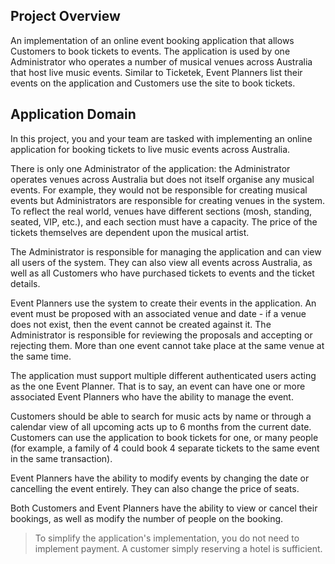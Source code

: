 ## Project Overview

An implementation of an online event booking application that allows Customers to book tickets to events.
The application is used by one Administrator who operates a number of musical venues across Australia that host live 
music events. Similar to Ticketek, Event Planners list their events on the application and Customers use the site to 
book tickets.

## Application Domain

In this project, you and your team are tasked with implementing an online application for booking tickets to live 
music events across Australia.

There is only one Administrator of the application: the Administrator operates venues across Australia but does not
itself organise any musical events. For example, they would not be responsible for creating musical events but 
Administrators are responsible for creating venues in the system.
To reflect the real world, venues have different sections (mosh, standing, seated, VIP, etc.), and each section 
must have a capacity. The price of the tickets themselves are dependent upon the musical artist.

The Administrator is responsible for managing the application and can view all users of the system.
They can also view all events across Australia, as well as all Customers who have purchased tickets to events and the
ticket details.

Event Planners use the system to create their events in the application. An event must be proposed with an associated 
venue and date - if a venue does not exist, then the event cannot be created against it. The Administrator is 
responsible for reviewing the proposals and accepting or rejecting them. More than one event cannot take place at the 
same venue at the same time.

The application must support multiple different authenticated users acting as the one Event Planner. That is to say, an
event can have one or more associated Event Planners who have the ability to manage the event.

Customers should be able to search for music acts by name or through a calendar view of all upcoming acts up to 6 
months from the current date.
Customers can use the application to book tickets for one, or many people (for example, a family of 4 could book
4 separate tickets to the same event in the same transaction).

Event Planners have the ability to modify events by changing the date or cancelling the event entirely. They can
also change the price of seats.

Both Customers and Event Planners have the ability to view or cancel their bookings, as well as modify the number of 
people on the booking.

> To simplify the application's implementation, you do not need to implement payment. A customer simply reserving a
> hotel is sufficient.
